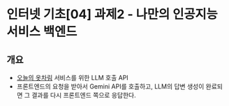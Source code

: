 # 인터넷 기초[04] 과제2 - 나만의 인공지능 서비스 백엔드

## 개요
- [오늘의 옷차림](https://yummsseo.github.io/styling/) 서비스를 위한 LLM 호출 API
- 프론트엔드의 요청을 받아서 Gemini API를 호출하고, LLM의 답변 생성이 완료되면 그 결과를 다시 프론트엔드 쪽으로 응답한다.